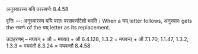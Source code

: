 

 अनुस्वारस्य ययि परसवर्णः 8.4.58 


वृत्तिः --: अनुस्वारस्य ययि परतः परसवर्णादेशो भवति। When a यय् letter follows, अनुस्वारः gets the सवर्णः of the यय् letter as its replacement. 


उदाहरणम् – मघवन् + औ = मघवत् + औ 6.4.128, 1.3.2 = मघवन्त् + औ 7.1.70, 1.1.47, 1.3.2, 1.3.3 = मघवंतौ 8.3.24 = मघवन्तौ 8.4.58 



